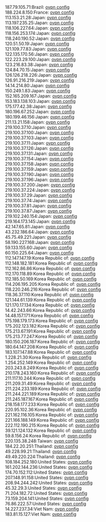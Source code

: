 187.79.105.71:Brazil: [ovpn config](vpn/187_79_105_71.ovpn)  
188.224.8.150:France: [ovpn config](vpn/188_224_8_150.ovpn)  
113.153.21.28:Japan: [ovpn config](vpn/113_153_21_28.ovpn)  
113.197.235.25:Japan: [ovpn config](vpn/113_197_235_25.ovpn)  
118.106.227.64:Japan: [ovpn config](vpn/118_106_227_64.ovpn)  
118.156.253.174:Japan: [ovpn config](vpn/118_156_253_174.ovpn)  
118.240.190.52:Japan: [ovpn config](vpn/118_240_190_52.ovpn)  
120.51.50.19:Japan: [ovpn config](vpn/120_51_50_19.ovpn)  
121.109.77.83:Japan: [ovpn config](vpn/121_109_77_83.ovpn)  
122.135.170.56:Japan: [ovpn config](vpn/122_135_170_56.ovpn)  
122.223.29.100:Japan: [ovpn config](vpn/122_223_29_100.ovpn)  
123.216.83.38:Japan: [ovpn config](vpn/123_216_83_38.ovpn)  
124.84.70.15:Japan: [ovpn config](vpn/124_84_70_15.ovpn)  
126.126.218.226:Japan: [ovpn config](vpn/126_126_218_226.ovpn)  
126.91.216.219:Japan: [ovpn config](vpn/126_91_216_219.ovpn)  
14.14.214.80:Japan: [ovpn config](vpn/14_14_214_80.ovpn)  
150.249.1.83:Japan: [ovpn config](vpn/150_249_1_83.ovpn)  
152.165.209.167:Japan: [ovpn config](vpn/152_165_209_167.ovpn)  
153.183.138.103:Japan: [ovpn config](vpn/153_183_138_103.ovpn)  
175.177.42.38:Japan: [ovpn config](vpn/175_177_42_38.ovpn)  
180.196.67.252:Japan: [ovpn config](vpn/180_196_67_252.ovpn)  
180.199.46.156:Japan: [ovpn config](vpn/180_199_46_156.ovpn)  
211.13.21.158:Japan: [ovpn config](vpn/211_13_21_158.ovpn)  
219.100.37.10:Japan: [ovpn config](vpn/219_100_37_10.ovpn)  
219.100.37.100:Japan: [ovpn config](vpn/219_100_37_100.ovpn)  
219.100.37.103:Japan: [ovpn config](vpn/219_100_37_103.ovpn)  
219.100.37.11:Japan: [ovpn config](vpn/219_100_37_11.ovpn)  
219.100.37.126:Japan: [ovpn config](vpn/219_100_37_126.ovpn)  
219.100.37.131:Japan: [ovpn config](vpn/219_100_37_131.ovpn)  
219.100.37.154:Japan: [ovpn config](vpn/219_100_37_154.ovpn)  
219.100.37.158:Japan: [ovpn config](vpn/219_100_37_158.ovpn)  
219.100.37.159:Japan: [ovpn config](vpn/219_100_37_159.ovpn)  
219.100.37.190:Japan: [ovpn config](vpn/219_100_37_190.ovpn)  
219.100.37.196:Japan: [ovpn config](vpn/219_100_37_196.ovpn)  
219.100.37.200:Japan: [ovpn config](vpn/219_100_37_200.ovpn)  
219.100.37.224:Japan: [ovpn config](vpn/219_100_37_224.ovpn)  
219.100.37.29:Japan: [ovpn config](vpn/219_100_37_29.ovpn)  
219.100.37.74:Japan: [ovpn config](vpn/219_100_37_74.ovpn)  
219.100.37.81:Japan: [ovpn config](vpn/219_100_37_81.ovpn)  
219.100.37.87:Japan: [ovpn config](vpn/219_100_37_87.ovpn)  
219.102.240.154:Japan: [ovpn config](vpn/219_102_240_154.ovpn)  
219.164.173.145:Japan: [ovpn config](vpn/219_164_173_145.ovpn)  
42.147.65.81:Japan: [ovpn config](vpn/42_147_65_81.ovpn)  
43.232.186.64:Japan: [ovpn config](vpn/43_232_186_64.ovpn)  
45.75.49.221:Japan: [ovpn config](vpn/45_75_49_221.ovpn)  
58.190.227.168:Japan: [ovpn config](vpn/58_190_227_168.ovpn)  
59.133.155.60:Japan: [ovpn config](vpn/59_133_155_60.ovpn)  
60.150.225.64:Japan: [ovpn config](vpn/60_150_225_64.ovpn)  
112.147.147.19:Korea Republic of: [ovpn config](vpn/112_147_147_19.ovpn)  
112.148.182.181:Korea Republic of: [ovpn config](vpn/112_148_182_181.ovpn)  
112.162.86.86:Korea Republic of: [ovpn config](vpn/112_162_86_86.ovpn)  
112.170.118.89:Korea Republic of: [ovpn config](vpn/112_170_118_89.ovpn)  
112.185.50.169:Korea Republic of: [ovpn config](vpn/112_185_50_169.ovpn)  
114.206.195.205:Korea Republic of: [ovpn config](vpn/114_206_195_205.ovpn)  
118.220.246.216:Korea Republic of: [ovpn config](vpn/118_220_246_216.ovpn)  
118.36.37.110:Korea Republic of: [ovpn config](vpn/118_36_37_110.ovpn)  
121.144.61.139:Korea Republic of: [ovpn config](vpn/121_144_61_139.ovpn)  
121.170.17.134:Korea Republic of: [ovpn config](vpn/121_170_17_134.ovpn)  
14.42.243.66:Korea Republic of: [ovpn config](vpn/14_42_243_66.ovpn)  
14.48.157.171:Korea Republic of: [ovpn config](vpn/14_48_157_171.ovpn)  
175.198.179.173:Korea Republic of: [ovpn config](vpn/175_198_179_173.ovpn)  
175.202.123.182:Korea Republic of: [ovpn config](vpn/175_202_123_182.ovpn)  
175.213.67.191:Korea Republic of: [ovpn config](vpn/175_213_67_191.ovpn)  
175.213.77.247:Korea Republic of: [ovpn config](vpn/175_213_77_247.ovpn)  
180.150.206.187:Korea Republic of: [ovpn config](vpn/180_150_206_187.ovpn)  
180.64.147.208:Korea Republic of: [ovpn config](vpn/180_64_147_208.ovpn)  
183.107.147.88:Korea Republic of: [ovpn config](vpn/183_107_147_88.ovpn)  
1.228.21.30:Korea Republic of: [ovpn config](vpn/1_228_21_30.ovpn)  
1.254.252.149:Korea Republic of: [ovpn config](vpn/1_254_252_149.ovpn)  
203.243.8.249:Korea Republic of: [ovpn config](vpn/203_243_8_249.ovpn)  
210.178.243.160:Korea Republic of: [ovpn config](vpn/210_178_243_160.ovpn)  
211.117.10.244:Korea Republic of: [ovpn config](vpn/211_117_10_244.ovpn)  
211.209.31.49:Korea Republic of: [ovpn config](vpn/211_209_31_49.ovpn)  
211.224.233.189:Korea Republic of: [ovpn config](vpn/211_224_233_189.ovpn)  
211.244.221.189:Korea Republic of: [ovpn config](vpn/211_244_221_189.ovpn)  
211.245.187.167:Korea Republic of: [ovpn config](vpn/211_245_187_167.ovpn)  
218.158.177.233:Korea Republic of: [ovpn config](vpn/218_158_177_233.ovpn)  
220.95.102.36:Korea Republic of: [ovpn config](vpn/220_95_102_36.ovpn)  
221.162.116.105:Korea Republic of: [ovpn config](vpn/221_162_116_105.ovpn)  
221.166.188.149:Korea Republic of: [ovpn config](vpn/221_166_188_149.ovpn)  
222.112.190.215:Korea Republic of: [ovpn config](vpn/222_112_190_215.ovpn)  
39.121.124.132:Korea Republic of: [ovpn config](vpn/39_121_124_132.ovpn)  
59.8.156.24:Korea Republic of: [ovpn config](vpn/59_8_156_24.ovpn)  
220.135.38.248:Taiwan: [ovpn config](vpn/220_135_38_248.ovpn)  
184.22.20.251:Thailand: [ovpn config](vpn/184_22_20_251.ovpn)  
49.228.99.21:Thailand: [ovpn config](vpn/49_228_99_21.ovpn)  
49.49.220.224:Thailand: [ovpn config](vpn/49_49_220_224.ovpn)  
108.184.252.180:United States: [ovpn config](vpn/108_184_252_180.ovpn)  
161.202.144.236:United States: [ovpn config](vpn/161_202_144_236.ovpn)  
174.70.152.112:United States: [ovpn config](vpn/174_70_152_112.ovpn)  
207.148.91.158:United States: [ovpn config](vpn/207_148_91_158.ovpn)  
208.94.244.242:United States: [ovpn config](vpn/208_94_244_242.ovpn)  
45.32.29.3:United States: [ovpn config](vpn/45_32_29_3.ovpn)  
71.204.182.72:United States: [ovpn config](vpn/71_204_182_72.ovpn)  
73.159.204.141:United States: [ovpn config](vpn/73_159_204_141.ovpn)  
76.86.222.57:United States: [ovpn config](vpn/76_86_222_57.ovpn)  
14.227.237.34:Viet Nam: [ovpn config](vpn/14_227_237_34.ovpn)  
183.81.15.127:Viet Nam: [ovpn config](vpn/183_81_15_127.ovpn)  
